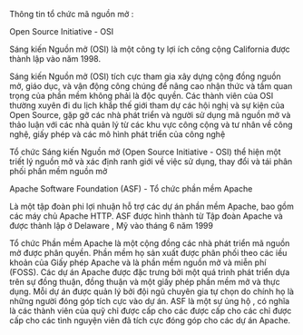 Thông tin tổ chức mã nguồn mở :

Open Source Initiative - OSI

Sáng kiến Nguồn mở (OSI) là một công ty lợi ích công cộng California được thành lập vào năm 1998.

Sáng kiến Nguồn mở (OSI) tích cực tham gia xây dựng cộng đồng nguồn mở, giáo dục, và vận động công chúng để nâng cao nhận thức và tầm quan trọng của phần mềm không phải là độc quyền. Các thành viên của OSI thường xuyên đi du lịch khắp thế giới tham dự các hội nghị và sự kiện của Open Source, gặp gỡ các nhà phát triển và người sử dụng mã nguồn mở và thảo luận với các nhà quản lý từ các khu vực công cộng và tư nhân về công nghệ, giấy phép và các mô hình phát triển của công nghệ

Tổ chức Sáng kiến Nguồn mở (Open Source Initiative - OSI) thể hiện một triết lý nguồn mở và xác định ranh giới về việc sử dụng, thay đổi và tái phân phối phần mềm nguồn mở

Apache Software Foundation (ASF) - Tổ chức phần mềm Apache

Là một tập đoàn phi lợi nhuận hỗ trợ các dự án phần mềm Apache, bao gồm các máy chủ Apache HTTP. ASF được hình thành từ Tập đoàn Apache và được thành lập ở Delaware , Mỹ vào tháng 6 năm 1999

Tổ chức Phần mềm Apache là một cộng đồng các nhà phát triển mã nguồn mở được phân quyền. Phần mềm họ sản xuất được phân phối theo các iều khoản của Giấy phép Apache và là phần mềm nguồn mở và miễn phí (FOSS). Các dự án Apache được đặc trưng bởi một quá trình phát triển dựa trên sự đồng thuận, đồng thuận và một giấy phép phần mềm mở và thực dụng. Mỗi dự án được quản lý bởi đội ngũ chuyên gia tự chọn do chính họ là những người đóng góp tích cực vào dự án. ASF là một sự ủng hộ , có nghĩa là các thành viên của quỹ chỉ được cấp cho các được cấp cho các chỉ được cấp cho các
tình nguyện viên đã tích cực đóng góp cho các dự án Apache.
